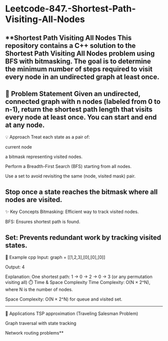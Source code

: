 # Leetcode-847.-Shortest-Path-Visiting-All-Nodes
**Shortest Path Visiting All Nodes
This repository contains a C++ solution to the Shortest Path Visiting All Nodes problem using BFS with bitmasking. The goal is to determine the minimum number of steps required to visit every node in an undirected graph at least once.
---
🚩 Problem Statement
Given an undirected, connected graph with n nodes (labeled from 0 to n-1), return the shortest path length that visits every node at least once. You can start and end at any node.
---
💡 Approach
Treat each state as a pair of:

current node

a bitmask representing visited nodes.

Perform a Breadth-First Search (BFS) starting from all nodes.

Use a set to avoid revisiting the same (node, visited mask) pair.

Stop once a state reaches the bitmask where all nodes are visited.
---
✨ Key Concepts
Bitmasking: Efficient way to track visited nodes.

BFS: Ensures shortest path is found.

Set: Prevents redundant work by tracking visited states.
---
🧠 Example
cpp
Input:
graph = [[1,2,3],[0],[0],[0]]

Output:
4

Explanation:
One shortest path: 1 → 0 → 2 → 0 → 3 (or any permutation visiting all)
⏱️ Time & Space Complexity
Time Complexity: O(N × 2^N), where N is the number of nodes.

Space Complexity: O(N × 2^N) for queue and visited set.

---
🧩 Applications
TSP approximation (Traveling Salesman Problem)

Graph traversal with state tracking

Network routing problems**
